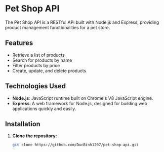 # Pet Shop API

The Pet Shop API is a RESTful API built with Node.js and Express, providing product management functionalities for a pet store.

## Features

- Retrieve a list of products
- Search for products by name
- Filter products by price
- Create, update, and delete products

## Technologies Used

- **Node.js**: JavaScript runtime built on Chrome's V8 JavaScript engine.
- **Express**: A web framework for Node.js, designed for building web applications quickly and easily.

## Installation

1. **Clone the repository:**

   ```bash
   git clone https://github.com/DucBinh1207/pet-shop-api.git
   ```
